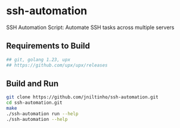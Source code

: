 # ssh-automation
SSH Automation Script: Automate SSH tasks across multiple servers


## Requirements to Build

```bash
## git, golang 1.23, upx
## https://github.com/upx/upx/releases
```


## Build and Run

```bash
git clone https://github.com/jniltinho/ssh-automation.git
cd ssh-automation.git
make
./ssh-automation run --help
./ssh-automation --help
```
